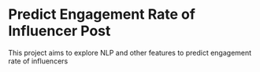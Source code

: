 # Predict Engagement Rate of Influencer Post
 This project aims to explore NLP and other features to predict engagement rate of influencers
